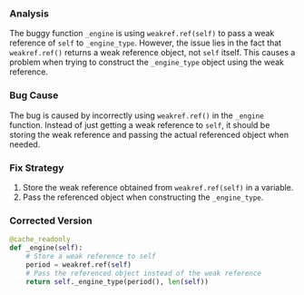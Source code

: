 ### Analysis
The buggy function `_engine` is using `weakref.ref(self)` to pass a weak reference of `self` to `_engine_type`. However, the issue lies in the fact that `weakref.ref()` returns a weak reference object, not `self` itself. This causes a problem when trying to construct the `_engine_type` object using the weak reference.

### Bug Cause
The bug is caused by incorrectly using `weakref.ref()` in the `_engine` function. Instead of just getting a weak reference to `self`, it should be storing the weak reference and passing the actual referenced object when needed.

### Fix Strategy
1. Store the weak reference obtained from `weakref.ref(self)` in a variable.
2. Pass the referenced object when constructing the `_engine_type`.

### Corrected Version
```python
@cache_readonly
def _engine(self):
    # Store a weak reference to self
    period = weakref.ref(self)
    # Pass the referenced object instead of the weak reference
    return self._engine_type(period(), len(self))
```